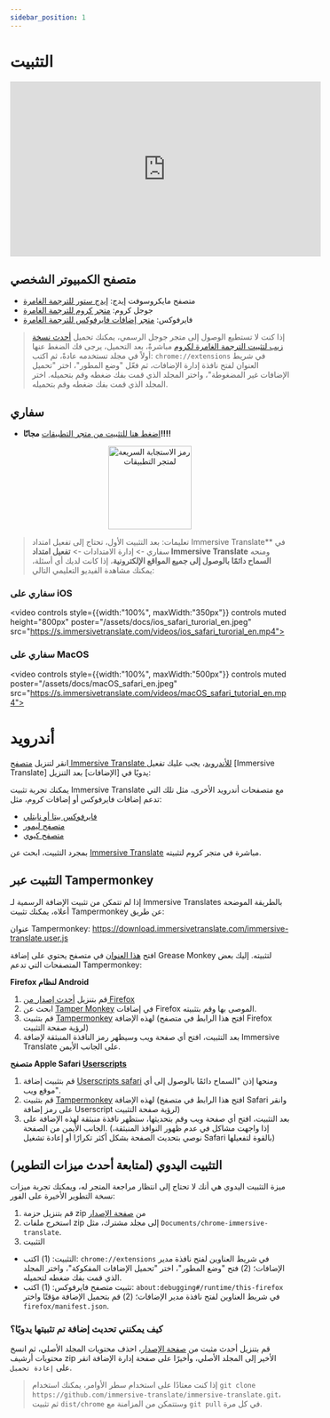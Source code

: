 ```yaml
---
sidebar_position: 1
---
```


# التثبيت
<iframe width="560" height="315" src="https://www.youtube.com/embed/SHznc5kQCM4?si=RyZYUcjW560Bc57-" title="مشغل فيديوهات يوتيوب" frameborder="0" allow="accelerometer; autoplay; clipboard-write; encrypted-media; gyroscope; picture-in-picture; web-share" allowfullscreen></iframe>

## متصفح الكمبيوتر الشخصي

- متصفح مايكروسوفت إيدج: [إيدج ستور للترجمة الغامرة](https://microsoftedge.microsoft.com/addons/detail/amkbmndfnliijdhojkpoglbnaaahippg)
- جوجل كروم: [متجر كروم للترجمة الغامرة](https://chrome.google.com/webstore/detail/immersive-translate/bpoadfkcbjbfhfodiogcnhhhpibjhbnh)
- فايرفوكس: [متجر إضافات فايرفوكس للترجمة الغامرة](https://addons.mozilla.org/firefox/addon/immersive-translate/)

> إذا كنت لا تستطيع الوصول إلى متجر جوجل الرسمي، يمكنك تحميل [أحدث نسخة زيب لتثبيت الترجمة الغامرة لكروم](https://download.immersivetranslate.com/latest/chrome-immersive-translate.zip) مباشرةً، بعد التحميل، يرجى فك الضغط عنها أولاً في مجلد تستخدمه عادةً، ثم اكتب: `chrome://extensions` في شريط العنوان لفتح نافذة إدارة الإضافات، ثم فعّل "وضع المطور"، اختر "تحميل الإضافات غير المضغوطة"، واختر المجلد الذي قمت بفك ضغطه وقم بتحميله. اختر المجلد الذي قمت بفك ضغطه وقم بتحميله.


## سفاري

- [اضغط هنا للتثبيت من متجر التطبيقات](https://apps.apple.com/app/immersive-translate/id6447957425) **مجانًا!!!!**

<div align="center">
<img src="/assets/immersive-app-store.png" width="150" alt="رمز الاستجابة السريعة لمتجر التطبيقات"/>
</div>

> تعليمات: بعد التثبيت الأول، تحتاج إلى تفعيل امتداد Immersive Translate\*\* في سفاري -> إدارة الامتدادات -> **تفعيل امتداد Immersive Translate** ومنحه **السماح دائمًا بالوصول إلى جميع المواقع الإلكترونية**، إذا كانت لديك أي أسئلة، يمكنك مشاهدة الفيديو التعليمي التالي:

### سفاري على iOS

<video
controls style={{width:"100%", maxWidth:"350px"}}
controls
muted
height="800px"
poster="/assets/docs/ios_safari_turorial_en.jpeg" src="https://s.immersivetranslate.com/videos/ios_safari_turorial_en.mp4"></video>

### سفاري على MacOS

<video
controls style={{width:"100%", maxWidth:"500px"}}
controls
muted
poster="/assets/docs/macOS_safari_en.jpeg" src="https://s.immersivetranslate.com/videos/macOS_safari_tutorial_en.mp4"></video>

# أندرويد

انقر لتنزيل [متصفح Immersive Translate للأندرويد](/android/)، يجب عليك تفعيل [Immersive Translate] يدويًا في [الإضافات] بعد التنزيل:

يمكنك تجربة تثبيت Immersive Translate مع متصفحات أندرويد الأخرى، مثل تلك التي تدعم إضافات فايرفوكس أو إضافات كروم، مثل:

- [فايرفوكس بيتا أو نايتلي](https://www.mozilla.org/firefox/channel/android/)
- [متصفح ليمور](https://lemurbrowser.com/app/)
- [متصفح كيوي](https://kiwibrowser.com/)

بمجرد التثبيت، ابحث عن [Immersive Translate](https://chrome.google.com/webstore/detail/immersive-translate/bpoadfkcbjbfhfodiogcnhhhpibjhbnh) مباشرة في متجر كروم لتثبيته.

## التثبيت عبر Tampermonkey

إذا لم تتمكن من تثبيت الإضافة الرسمية لـ Immersive Translates بالطريقة الموضحة أعلاه، يمكنك تثبيت Tampermonkey عن طريق:

عنوان Tampermonkey: https://download.immersivetranslate.com/immersive-translate.user.js

افتح [هذا العنوان](https://download.immersivetranslate.com/immersive-translate.user.js) في متصفح يحتوي على إضافة Grease Monkey لتثبيته. إليك بعض المتصفحات التي تدعم Tampermonkey:

**Firefox لنظام Android**

1. قم بتنزيل [أحدث إصدار من Firefox](https://www.mozilla.org/firefox/browsers/mobile/android/)
2. ابحث عن [Tamper Monkey](https://www.tampermonkey.net/) في إضافات Firefox الموصى بها وقم بتثبيته.
3. قم بتثبيت [Tampermonkey](https://download.immersivetranslate.com/immersive-translate.user.js) لهذه الإضافة (افتح هذا الرابط في متصفح Firefox لرؤية صفحة التثبيت)
4. بعد التثبيت، افتح أي صفحة ويب وسيظهر رمز النافذة المنبثقة لإضافة Immersive Translate على الجانب الأيمن.

**متصفح Apple Safari [Userscripts](https://itunes.apple.com/us/app/userscripts/id1463298887)**

1. قم بتثبيت إضافة [Userscripts safari](https://itunes.apple.com/us/app/userscripts/id1463298887) ومنحها إذن "السماح دائمًا بالوصول إلى أي موقع ويب".
2. قم بتثبيت [Tampermonkey](https://download.immersivetranslate.com/immersive-translate.user.js) لهذه الإضافة (افتح هذا الرابط في متصفح Safari وانقر على رمز إضافة Userscript لرؤية صفحة التثبيت)
3. بعد التثبيت، افتح أي صفحة ويب وقم بتحديثها، ستظهر نافذة منبثقة لهذه الإضافة على الجانب الأيمن من الصفحة. (إذا واجهت مشاكل في عدم ظهور النوافذ المنبثقة، نوصي بتحديث الصفحة بشكل أكثر تكرارًا أو إعادة تشغيل Safari بالقوة لتفعيلها)

<!-- إذا كانت لديك أسئلة عند التثبيت، يمكنك الرجوع إلى [دليل الفيديو على YouTube](https://www.youtube.com/watch?v=IWOFFWDfZGY)

<iframe width="560" height="315" src="https://www.youtube.com/embed/IWOFFWDfZGY" title="مشغل فيديو YouTube" frameBorder="0" allow="accelerometer; autoplay; clipboard-write; encrypted-media; gyroscope; picture-in-picture; web-share" allowFullScreen></iframe> -->

## التثبيت اليدوي (لمتابعة أحدث ميزات التطوير)

ميزة التثبيت اليدوي هي أنك لا تحتاج إلى انتظار مراجعة المتجر له، ويمكنك تجربة ميزات نسخة التطوير الأخيرة على الفور:

1. قم بتنزيل حزمة zip من [صفحة الإصدار](https://github.com/immersive-translate/immersive-translate/releases/)
2. استخرج ملفات zip إلى مجلد مشترك، مثل `Documents/chrome-immersive-translate`.
3. التثبيت

- التثبيت: (1) اكتب: `chrome://extensions` في شريط العناوين لفتح نافذة مدير الإضافات؛ (2) فتح "وضع المطور"، اختر "تحميل الإضافات المفكوكة"، واختر المجلد الذي قمت بفك ضغطه لتحميله.
- تثبيت متصفح فايرفوكس: (1) اكتب: `about:debugging#/runtime/this-firefox` في شريط العناوين لفتح نافذة مدير الإضافات؛ (2) قم بتحميل الإضافة مؤقتًا واختر `firefox/manifest.json`.

### كيف يمكنني تحديث إضافة تم تثبيتها يدويًا؟

قم بتنزيل أحدث مثبت من [صفحة الإصدار](https://github.com/immersive-translate/immersive-translate/releases/)، احذف محتويات المجلد الأصلي، ثم انسخ محتويات أرشيف zip الأخير إلى المجلد الأصلي، وأخيرًا على صفحة إدارة الإضافة انقر على `إعادة تحميل`.

> إذا كنت معتادًا على استخدام سطر الأوامر، يمكنك استخدام `git clone https://github.com/immersive-translate/immersive-translate.git`، ثم تثبيت `dist/chrome` وستتمكن من المزامنة مع `git pull` في كل مرة.